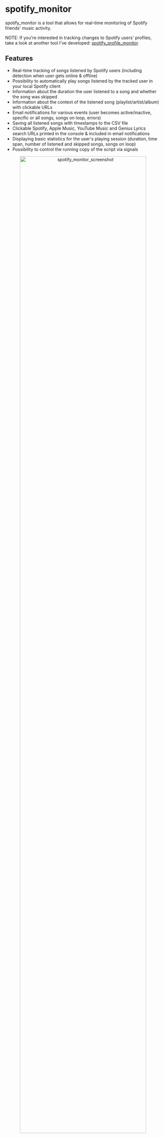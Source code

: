 # spotify_monitor

spotify_monitor is a tool that allows for real-time monitoring of Spotify friends' music activity.

NOTE: If you're interested in tracking changes to Spotify users' profiles, take a look at another tool I've developed: [spotify_profile_monitor](https://github.com/misiektoja/spotify_profile_monitor).

## Features

- Real-time tracking of songs listened by Spotify users (including detection when user gets online & offline)
- Possibility to automatically play songs listened by the tracked user in your local Spotify client
- Information about the duration the user listened to a song and whether the song was skipped
- Information about the context of the listened song (playlist/artist/album) with clickable URLs
- Email notifications for various events (user becomes active/inactive, specific or all songs, songs on loop, errors)
- Saving all listened songs with timestamps to the CSV file
- Clickable Spotify, Apple Music, YouTube Music and Genius Lyrics search URLs printed in the console & included in email notifications
- Displaying basic statistics for the user's playing session (duration, time span, number of listened and skipped songs, songs on loop)
- Possibility to control the running copy of the script via signals

<p align="center">
   <img src="./assets/spotify_monitor.png" alt="spotify_monitor_screenshot" width="90%"/>
</p>

## Change Log

Release notes can be found [here](RELEASE_NOTES.md)

## Requirements

The script requires Python 3.x.

It uses requests, python-dateutil, urllib3 and pyotp.

It has been tested successfully on:
- macOS (Ventura, Sonoma & Sequoia)
- Linux:
   - Raspberry Pi OS (Bullseye & Bookworm)
   - Ubuntu 24
   - Rocky Linux (8.x, 9.x)
   - Kali Linux (2024, 2025)
- Windows (10 & 11)

It should work on other versions of macOS, Linux, Unix and Windows as well.

## Installation

Install the required Python packages:

```sh
python3 -m pip install requests python-dateutil urllib3 pyotp
```

Or from requirements.txt:

```sh
pip3 install -r requirements.txt
```

Copy the *[spotify_monitor.py](spotify_monitor.py)* file to the desired location. 

You might want to add executable rights if on Linux/Unix/macOS:

```sh
chmod a+x spotify_monitor.py
```

## Configuration

Edit the *[spotify_monitor.py](spotify_monitor.py)* file and change any desired configuration variables in the marked **CONFIGURATION SECTION** (all parameters have detailed description in the comments).

### Spotify sp_dc cookie

Log in to the Spotify web client [https://open.spotify.com/](https://open.spotify.com/) in your web browser and copy the value of the sp_dc cookie to the **SP_DC_COOKIE** variable (or use the **-u** parameter).

You can use Cookie-Editor by cgagnier to obtain it easily (available for all major web browsers): [https://cookie-editor.com/](https://cookie-editor.com/)

Newly generated Spotify's sp_dc cookie should be valid for 1 year. You will be informed by the tool once the cookie expires (proper message on the console and in email if error notifications have not been disabled via the **-e** parameter).

It is recommended to create a new Spotify account for use with the tool since we are not using the official Spotify Web API most of the time (as it does not support fetching friend activity).

### Following the monitored user

You need to follow the user you want to monitor from the account from which you obtained the sp_dc cookie. 

Your friend needs to have sharing of listening activity enabled in their Spotify client.

### SMTP settings

If you want to use email notifications functionality you need to change the SMTP settings (host, port, user, password, sender, recipient) in the *[spotify_monitor.py](spotify_monitor.py)* file. If you leave the default settings then no notifications will be sent.

You can verify if your SMTP settings are correct by using **-z** parameter (the tool will try to send a test email notification):

```sh
./spotify_monitor.py -z
```

### Other settings

All other variables can be left at their defaults, but feel free to experiment with it.

## Getting started

### How to get friend's user URI ID

The easiest way is to use your Spotify client. Go to the profile page of your friend and then click 3 dots and select *'Copy link to profile'*. For example: [https://open.spotify.com/user/spotify_user_uri_id?si=tracking_id](https://open.spotify.com/user/spotify_user_uri_id?si=tracking_id)

Then use the string after */user/* and before *?si=tracking_id* (*spotify_user_uri_id* in the example) as your friend URI ID.

You can also easily obtain user URI IDs for all the friends you follow by using [Listing mode](#listing-mode).

### List of supported parameters

To get the list of all supported parameters:

```sh
./spotify_monitor.py -h
```

or 

```sh
python3 ./spotify_monitor.py -h
```

### Monitoring mode

To monitor specific user activity, just type Spotify user URI ID as parameter (**spotify_user_uri_id** in the example below):

```sh
./spotify_monitor.py spotify_user_uri_id
```

If you have not changed **SP_DC_COOKIE** variable in the *[spotify_monitor.py](spotify_monitor.py)* file, you can use **-u** parameter:

```sh
./spotify_monitor.py spotify_user_uri_id -u "your_sp_dc_cookie_value"
```

The tool will run indefinitely and monitor the user until the script is interrupted (Ctrl+C) or terminated by other means.

You can monitor multiple Spotify friends by running multiple copies of the script.

It is recommended to use something like **tmux** or **screen** to keep the script running after you log out from the server (unless you are running it on your desktop).

The tool automatically saves its output to *spotify_monitor_{user_uri_id}.log* file (the log file name suffix can be changed via **-y** parameter or logging can be disabled completely with **-d** parameter).

Keep in mind that monitoring reports the listened track AFTER the user finishes listening to it. This is how activities are reported by Spotify.

### Listing mode

There is another mode of the tool that prints a list of all the friends you follow with their recently listened tracks (**-l** parameter):

```sh
./spotify_monitor.py -l
```

It also displays your friend's Spotify username (often the user's first and last name) and user URI ID (often a string of random characters). The latter should be used as a tool's parameter to monitor the user.

<p align="center">
   <img src="./assets/spotify_monitor_listing.png" alt="spotify_monitor_listing" width="90%"/>
</p>

You can use the **-l** functionality regardless of whether the monitoring is used or not (it does not interfere).

## How to use other features

### Email notifications

If you want to receive email notifications when a user becomes active (**-a** parameter) and inactive (**-i** parameter):

```sh
./spotify_monitor.py spotify_user_uri_id -a -i
```

Make sure you defined your SMTP settings earlier (see [SMTP settings](#smtp-settings)).

Example email:

<p align="center">
   <img src="./assets/spotify_monitor_email_notifications.png" alt="spotify_monitor_email_notifications" width="80%"/>
</p>

If you also want to be notified every time a user listens to specific songs, you can use the **track_notification** functionality (**-t** parameter).

To do this, you need to create a file with a list of songs you want to track (one track/album/playlist per line). The file must be specified using the **-s** parameter. The script checks if the listened track, album or playlist is in the file. Example file *spotify_tracks_spotify_user_uri_id*:

```
we fell in love in october
Like a Stone
Half Believing
Something Changed
I Will Be There
```

Then run the tool with **-t** and **-s** parameters:

```sh
./spotify_monitor.py spotify_user_uri_id -t -s ./spotify_tracks_spotify_user_uri_id
```

If you want to receive email notifications for every song listened by the user, use the **-j** parameter.

```sh
./spotify_monitor.py spotify_user_uri_id -j
```

If you want to receive email notifications when a user listens to the same song on loop, use the **-x** parameter.

```sh
./spotify_monitor.py spotify_user_uri_id -x
```

### Saving listened songs to the CSV file

If you want to save all listened songs in the CSV file, use **-b** parameter with the name of the file (it will be automatically created if it does not exist):

```sh
./spotify_monitor.py spotify_user_uri_id -b spotify_tracks_spotify_user_uri_id.csv
```

### Automatic playback of tracks listened to by the user in the Spotify client

If you want the tool to automatically play the tracks listened to by the user in your local Spotify client, use the **-g** parameter:

```sh
./spotify_monitor.py spotify_user_uri_id -g
```

Your Spotify client needs to be installed and started for this feature to work.

The script has full support for playing songs listened to by the tracked user under **Linux** and **macOS**. This means it will automatically play the changed track and can also pause or play the indicated track once the user becomes inactive (see the **SP_USER_GOT_OFFLINE_TRACK_ID** variable).

For **Windows**, it works in a semi-automatic way: if you have the Spotify client running and you are not listening to any song, then the first song will be played automatically. However, for other tracks, it will only search and indicate the changed track in the Spotify client, but you need to press the play button manually. I have not found a better way to handle this locally on Windows yet without using the remote Spotify Web API.

You can change the method used for playing the songs under Linux, macOS and Windows by changing the respective variables in the *[spotify_monitor.py](spotify_monitor.py)* file.

For **macOS** change **SPOTIFY_MACOS_PLAYING_METHOD** variable to one of the following values:
-  "**apple-script**" (recommended, **default**)
-  "trigger-url"

For **Linux** change **SPOTIFY_LINUX_PLAYING_METHOD** variable to one of the following values:
- "**dbus-send**" (most common one, **default**)
- "qdbus"
- "trigger-url"

For **Windows** change **SPOTIFY_WINDOWS_PLAYING_METHOD** variable to one of the following values:
- "**start-uri**" (recommended, **default**)
- "spotify-cmd"
- "trigger-url"

The recommended defaults should work for most people.

Keep in mind that monitoring reports the listened track after the user finishes listening to it. This is how activities are reported by Spotify. It means you will be one song behind the monitored user and if the song currently listened to by the tracked user is longer than the previous one, then the previously listened song might be played in your Spotify client on repeat (and if shorter it might be changed in the middle of the currently played song).

If you want to have fully real-time monitoring of a user's music activity, ask your friend to connect their Spotify account with [Last.fm](https://www.last.fm/) and then use the other tool I developed: [lastfm_monitor](https://github.com/misiektoja/lastfm_monitor).

### Check intervals and offline timer 

If you want to change the check interval to 20 seconds, use the **-c** parameter.

```sh
./spotify_monitor.py spotify_user_uri_id -c 20
```

If you want to change the time required to mark the user as inactive to 15 minutes (900 seconds) use the **-o** parameter (the timer starts from the last reported track):

```sh
./spotify_monitor.py spotify_user_uri_id -o 900
```

### Controlling the script via signals (only macOS/Linux/Unix)

The tool has several signal handlers implemented which allow changing the behavior of the tool without needing to restart it with new parameters.

List of supported signals:

| Signal | Description |
| ----------- | ----------- |
| USR1 | Toggle email notifications when user gets active/inactive (-a, -i) |
| USR2 | Toggle email notifications for every song (-j) |
| CONT | Toggle email notifications for tracked songs (-t) |
| PIPE | Toggle email notifications when user plays song on loop (-x) |
| TRAP | Increase the inactivity check timer (by 30 seconds) (-o) |
| ABRT | Decrease the inactivity check timer (by 30 seconds) (-o) |

So if you want to change the functionality of the running tool, just send the appropriate signal to the desired copy of the script.

I personally use the **pkill** tool. For example, to toggle email notifications for each listened song for the tool instance monitoring the *spotify_user_uri_id* user:

```sh
pkill -f -USR2 "python3 ./spotify_monitor.py spotify_user_uri_id"
```

As Windows supports limited number of signals, this functionality is available only on Linux/Unix/macOS.

### Other

Check other supported parameters using **-h**.

You can combine all the parameters mentioned earlier in monitoring mode (listing mode only supports **-l**).

## Coloring log output with GRC

If you use [GRC](https://github.com/garabik/grc) and want to have the tool's log output properly colored you can use the configuration file available [here](grc/conf.monitor_logs)

Change your grc configuration (typically *.grc/grc.conf*) and add this part:

```
# monitoring log file
.*_monitor_.*\.log
conf.monitor_logs
```

Now copy the *conf.monitor_logs* to your *.grc* directory and spotify_monitor log files should be nicely colored when using *grc* tool.

## License

This project is licensed under the GPLv3 - see the [LICENSE](LICENSE) file for details
